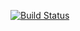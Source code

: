 [![Build Status](https://dev.azure.com/devopstrainer0614/project1/_apis/build/status%2Fkharatramesh.webserver?branchName=master)](https://dev.azure.com/devopstrainer0614/project1/_build/latest?definitionId=4&branchName=master)
